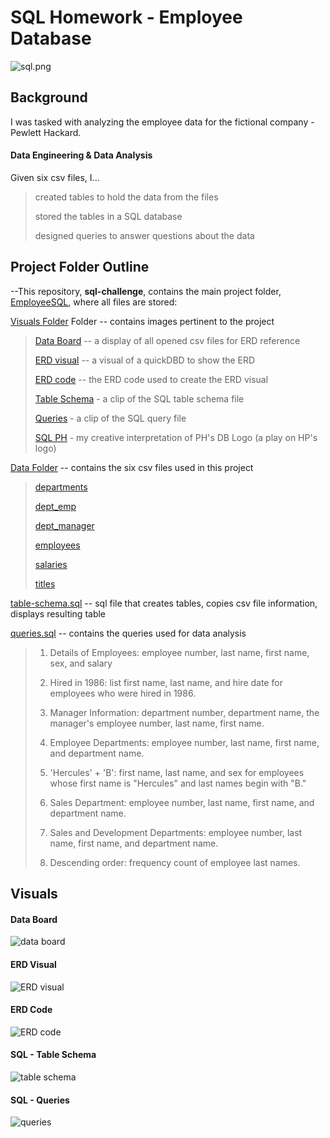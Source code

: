 # SQL Homework - Employee Database

![sql.png](EmployeeSQL/visuals/sql_hp.PNG)
 
## Background

I was tasked with analyzing the employee data for the fictional company - Pewlett Hackard. 

#### Data Engineering & Data Analysis
Given six csv files, I...
> created tables to hold the data from the files <p>
> stored the tables in a SQL database <p>
> designed queries to answer questions about the data <p> <p>

## Project Folder Outline

--This repository, __sql-challenge__, contains the main project folder, [EmployeeSQL](EmployeeSQL), where all files are stored: <p> <p>
 
[Visuals Folder](EmployeeSQL/visuals) Folder -- contains images pertinent to the project <p>

> [Data Board](EmployeeSQL/visuals/data-board.PNG) -- a display of all opened csv files for ERD reference <p>
> [ERD visual](EmployeeSQL/visuals/erd-visual.PNG) -- a visual of a quickDBD to show the ERD  <p>
> [ERD code](EmployeeSQL/visuals/erd-code.txt) -- the ERD code used to create the ERD visual <p>
> [Table Schema](EmployeeSQL/visuals/table-schema.PNG) - a clip of the SQL table schema file <p>
> [Queries](EmployeeSQL/visuals/queries.PNG) - a clip of the SQL query file <p>
> [SQL PH](EmployeeSQL/visuals/sql_hp.PNG) - my creative interpretation of PH's DB Logo (a play on HP's logo) <p>

[Data Folder](EmployeeSQL/data) --  contains the six csv files used in this project <p>
 
> [departments](EmployeeSQL/data/departments.csv) <p>
> [dept_emp](EmployeeSQL/data/dept_emp.csv) <p>
> [dept_manager](EmployeeSQL/data/dept_manager.csv) <p>
> [employees](EmployeeSQL/data/employees.csv) <p>
> [salaries](EmployeeSQL/data/salaries.csv) <p>
> [titles](EmployeeSQL/data/titles.csv) <p>

[table-schema.sql](EmployeeSQL/table_schema.sql) -- sql file that creates tables, copies csv file information, displays resulting table <p>

[queries.sql](EmployeeSQL/queries.sql) -- contains the queries used for data analysis <p>
> 1. Details of Employees: employee number, last name, first name, sex, and salary <p>
> 2. Hired in 1986: list first name, last name, and hire date for employees who were hired in 1986. <p>
> 3. Manager Information: department number, department name, the manager's employee number, last name, first name. <p>
> 4. Employee Departments: employee number, last name, first name, and department name. <p>
> 5. 'Hercules' + 'B': first name, last name, and sex for employees whose first name is "Hercules" and last names begin with "B." <p>
> 6. Sales Department: employee number, last name, first name, and department name. <p>
> 7. Sales and Development Departments: employee number, last name, first name, and department name. <p>
> 8. Descending order: frequency count of employee last names. <p> <p>

## Visuals

#### Data Board
![data board](EmployeeSQL/visuals/data-board.PNG) <p>
#### ERD Visual
![ERD visual](EmployeeSQL/visuals/erd-visual.PNG) <p>
#### ERD Code
![ERD code](EmployeeSQL/visuals/erd-code.PNG) <p>
#### SQL - Table Schema
![table schema](EmployeeSQL/visuals/table-schema.PNG) <p>
#### SQL - Queries 
![queries](EmployeeSQL/visuals/queries.PNG) <p>

